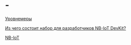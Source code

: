 # -
[Уровнемеры](https://rusautomation.ru/datchiki_urovnya/urovnemery-zhidkosti?roistat_pos=&roistat=google14_g_46755285350_267424147087_%2B%D1%83%D1%80%D0%BE%D0%B2%D0%BD%D0%B5%D0%BC%D0%B5%D1%80%D1%8B%20%2B%D0%B4%D0%BB%D1%8F%20%2B%D0%BD%D0%B5%D1%84%D1%82%D0%B5%D0%BF%D1%80%D0%BE%D0%B4%D1%83%D0%BA%D1%82%D0%BE%D0%B2&roistat_referrer=&gclid=Cj0KCQjwhr2FBhDbARIsACjwLo0AA2GD1qCk_y6ll6d_9WjKpVMLWr2HqNqjk-m-Jo6zICPDPQ0ivycaArLXEALw_wcB)

[Из чего состоит набор для разработчиков NB-IoT DevKit?](https://habr.com/ru/company/ru_mts/blog/508198/)

[NB-IoT](https://habr.com/ru/company/ru_mts/blog/430496/)

